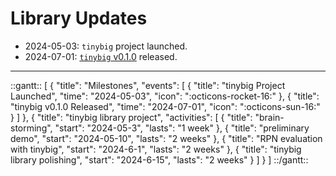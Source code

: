 # Library Updates

- 2024-05-03: `tinybig` project launched.
- 2024-07-01: [`tinybig` v0.1.0]() released.

-----------------------

::gantt::
[
    {
        "title": "Milestones",
        "events": [
            {
                "title": "tinybig Project Launched",
                "time": "2024-05-03",
                "icon": ":octicons-rocket-16:"
            },
            {
                "title": "tinybig v0.1.0 Released",
                "time": "2024-07-01",
                "icon": ":octicons-sun-16:"
            }
        ]
    },
    {
        "title": "tinybig library project",
        "activities": [
            {
                "title": "brain-storming",
                "start": "2024-05-3",
                "lasts": "1 week"
            },
            {
                "title": "preliminary demo",
                "start": "2024-05-10",
                "lasts": "2 weeks"
            },
            {
                "title": "RPN evaluation with tinybig",
                "start": "2024-6-1",
                "lasts": "2 weeks"
            },
            {
                "title": "tinybig library polishing",
                "start": "2024-6-15",
                "lasts": "2 weeks"
            }
        ]
    }
]
::/gantt::